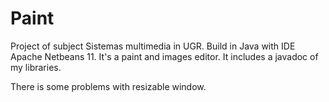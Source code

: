 # Paint

Project of subject Sistemas multimedia in UGR. Build in Java with IDE Apache Netbeans 11. It's a paint and images editor. It includes a javadoc of my libraries.

There is some problems with resizable window. 
